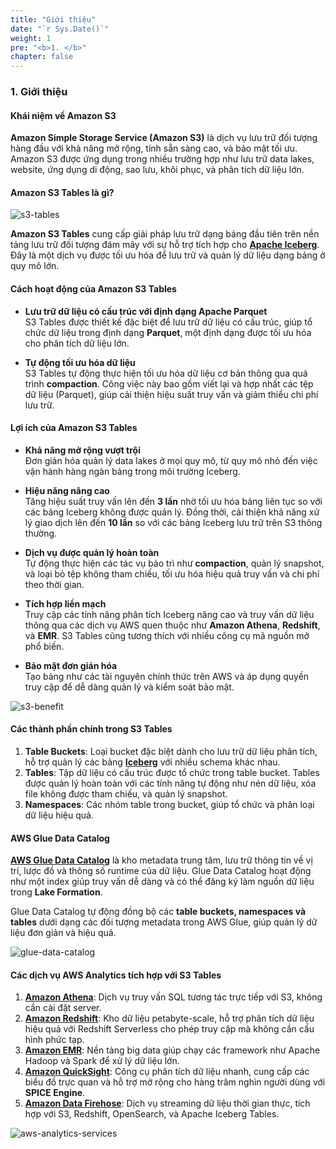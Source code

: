 ```yaml
---
title: "Giới thiệu"
date: "`r Sys.Date()`"
weight: 1
pre: "<b>1. </b>"
chapter: false
---
```


### 1. Giới thiệu

#### Khái niệm về Amazon S3

**Amazon Simple Storage Service (Amazon S3)** là dịch vụ lưu trữ đối tượng hàng đầu với khả năng mở rộng, tính sẵn sàng cao, và bảo mật tối ưu. Amazon S3 được ứng dụng trong nhiều trường hợp như lưu trữ data lakes, website, ứng dụng di động, sao lưu, khôi phục, và phân tích dữ liệu lớn.

#### Amazon S3 Tables là gì?

![s3-tables](/images/1-introduction/image-1.png)

**Amazon S3 Tables** cung cấp giải pháp lưu trữ dạng bảng đầu tiên trên nền tảng lưu trữ đối tượng đám mây với sự hỗ trợ tích hợp cho **[Apache Iceberg](https://iceberg.apache.org/)**. Đây là một dịch vụ được tối ưu hóa để lưu trữ và quản lý dữ liệu dạng bảng ở quy mô lớn.

#### Cách hoạt động của Amazon S3 Tables

- **Lưu trữ dữ liệu có cấu trúc với định dạng Apache Parquet**  
  S3 Tables được thiết kế đặc biệt để lưu trữ dữ liệu có cấu trúc, giúp tổ chức dữ liệu trong định dạng **Parquet**, một định dạng được tối ưu hóa cho phân tích dữ liệu lớn.

- **Tự động tối ưu hóa dữ liệu**  
  S3 Tables tự động thực hiện tối ưu hóa dữ liệu cơ bản thông qua quá trình **compaction**. Công việc này bao gồm viết lại và hợp nhất các tệp dữ liệu (Parquet), giúp cải thiện hiệu suất truy vấn và giảm thiểu chi phí lưu trữ.

#### Lợi ích của Amazon S3 Tables

- **Khả năng mở rộng vượt trội**  
  Đơn giản hóa quản lý data lakes ở mọi quy mô, từ quy mô nhỏ đến việc vận hành hàng ngàn bảng trong môi trường Iceberg.

- **Hiệu năng nâng cao**  
  Tăng hiệu suất truy vấn lên đến **3 lần** nhờ tối ưu hóa bảng liên tục so với các bảng Iceberg không được quản lý. Đồng thời, cải thiện khả năng xử lý giao dịch lên đến **10 lần** so với các bảng Iceberg lưu trữ trên S3 thông thường.

- **Dịch vụ được quản lý hoàn toàn**  
  Tự động thực hiện các tác vụ bảo trì như **compaction**, quản lý snapshot, và loại bỏ tệp không tham chiếu, tối ưu hóa hiệu quả truy vấn và chi phí theo thời gian.

- **Tích hợp liền mạch**  
  Truy cập các tính năng phân tích Iceberg nâng cao và truy vấn dữ liệu thông qua các dịch vụ AWS quen thuộc như **Amazon Athena**, **Redshift**, và **EMR**. S3 Tables cũng tương thích với nhiều công cụ mã nguồn mở phổ biến.

- **Bảo mật đơn giản hóa**  
  Tạo bảng như các tài nguyên chính thức trên AWS và áp dụng quyền truy cập để dễ dàng quản lý và kiểm soát bảo mật.

![s3-benefit](/images/1-introduction/image-2.png)

#### Các thành phần chính trong S3 Tables

1. **Table Buckets**: Loại bucket đặc biệt dành cho lưu trữ dữ liệu phân tích, hỗ trợ quản lý các bảng **[Iceberg](https://iceberg.apache.org/)** với nhiều schema khác nhau.
2. **Tables**: Tập dữ liệu có cấu trúc được tổ chức trong table bucket. Tables được quản lý hoàn toàn với các tính năng tự động như nén dữ liệu, xóa file không được tham chiếu, và quản lý snapshot.
3. **Namespaces**: Các nhóm table trong bucket, giúp tổ chức và phân loại dữ liệu hiệu quả.

#### AWS Glue Data Catalog

[**AWS Glue Data Catalog**](https://docs.aws.amazon.com/prescriptive-guidance/latest/serverless-etl-aws-glue/aws-glue-data-catalog.html#:~:text=The%20AWS%20Glue%20Data%20Catalog,formats%2C%20schemas%2C%20and%20sources.) là kho metadata trung tâm, lưu trữ thông tin về vị trí, lược đồ và thông số runtime của dữ liệu. Glue Data Catalog hoạt động như một index giúp truy vấn dễ dàng và có thể đăng ký làm nguồn dữ liệu trong **Lake Formation**.

Glue Data Catalog tự động đồng bộ các **table buckets, namespaces và tables** dưới dạng các đối tượng metadata trong AWS Glue, giúp quản lý dữ liệu đơn giản và hiệu quả.

![glue-data-catalog](/images/1-introduction/image.png)

#### Các dịch vụ AWS Analytics tích hợp với S3 Tables

1. [**Amazon Athena**](https://docs.aws.amazon.com/AmazonS3/latest/userguide/s3-tables-integrating-athena.html): Dịch vụ truy vấn SQL tương tác trực tiếp với S3, không cần cài đặt server.
2. [**Amazon Redshift**](https://docs.aws.amazon.com/AmazonS3/latest/userguide/s3-tables-integrating-redshift.html): Kho dữ liệu petabyte-scale, hỗ trợ phân tích dữ liệu hiệu quả với Redshift Serverless cho phép truy cập mà không cần cấu hình phức tạp.
3. [**Amazon EMR**](https://docs.aws.amazon.com/AmazonS3/latest/userguide/s3-tables-integrating-emr.html): Nền tảng big data giúp chạy các framework như Apache Hadoop và Spark để xử lý dữ liệu lớn.
4. [**Amazon QuickSight**](https://docs.aws.amazon.com/AmazonS3/latest/userguide/s3-tables-integrating-quicksight.html): Công cụ phân tích dữ liệu nhanh, cung cấp các biểu đồ trực quan và hỗ trợ mở rộng cho hàng trăm nghìn người dùng với **SPICE Engine**.
5. [**Amazon Data Firehose**](https://docs.aws.amazon.com/AmazonS3/latest/userguide/s3-tables-integrating-firehose.html): Dịch vụ streaming dữ liệu thời gian thực, tích hợp với S3, Redshift, OpenSearch, và Apache Iceberg Tables.

![aws-analytics-services](/images/1-introduction/image-3.png)